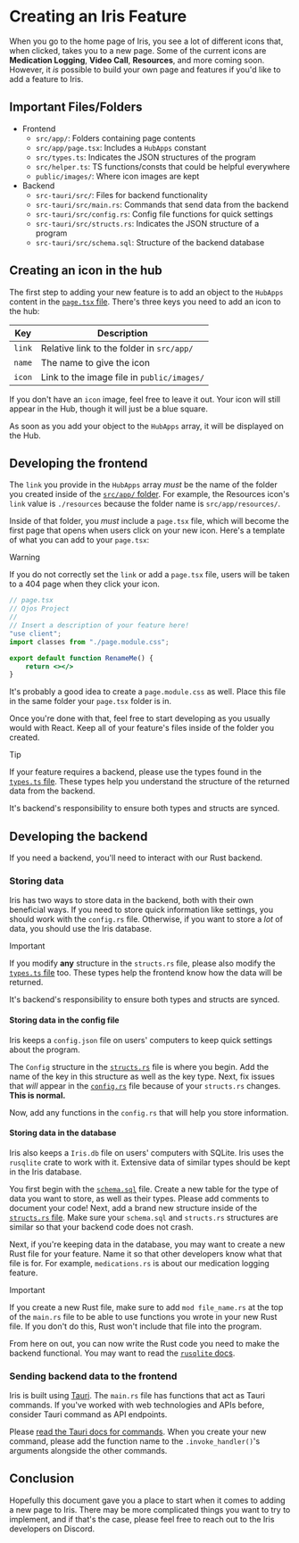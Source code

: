 # Creating an Iris Feature

When you go to the home page of Iris, you see a lot of different icons that,
when clicked, takes you to a new page. Some of the current icons are
**Medication Logging**, **Video Call**, **Resources**, and more coming soon.
However, it *is* possible to build your own page and features if you'd like to
add a feature to Iris.

## Important Files/Folders

- Frontend
  - `src/app/`: Folders containing page contents
  - `src/app/page.tsx`: Includes a `HubApps` constant
  - `src/types.ts`: Indicates the JSON structures of the program
  - `src/helper.ts`: TS functions/consts that could be helpful everywhere
  - `public/images/`: Where icon images are kept
- Backend
  - `src-tauri/src/`: Files for backend functionality
  - `src-tauri/src/main.rs`: Commands that send data from the backend
  - `src-tauri/src/config.rs`: Config file functions for quick settings
  - `src-tauri/src/structs.rs`: Indicates the JSON structure of a program
  - `src-tauri/src/schema.sql`: Structure of the backend database

## Creating an icon in the hub

The first step to adding your new feature is to add an object to the `HubApps`
content in the [`page.tsx` file](../src/app/page.tsx). There's three keys you
need to add an icon to the hub:

| Key    | Description                                |
| ------ | ------------------------------------------ |
| `link` | Relative link to the folder in `src/app/`  |
| `name` | The name to give the icon                  |
| `icon` | Link to the image file in `public/images/` |

If you don't have an `icon` image, feel free to leave it out. Your icon will
still appear in the Hub, though it will just be a blue square.

As soon as you add your object to the `HubApps` array, it will be displayed on
the Hub.

## Developing the frontend

The `link` you provide in the `HubApps` array *must* be the name of the folder
you created inside of the [`src/app/` folder](../src/app/). For example, the
Resources icon's `link` value is `./resources` because the folder name is
`src/app/resources/`.

Inside of that folder, you *must* include a `page.tsx` file, which will become
the first page that opens when users click on your new icon. Here's a template
of what you can add to your `page.tsx`:

> [!WARNING]
> If you do not correctly set the `link` or add a `page.tsx` file, users will
> be taken to a 404 page when they click your icon.

```jsx
// page.tsx
// Ojos Project
//
// Insert a description of your feature here!
"use client";
import classes from "./page.module.css";

export default function RenameMe() {
    return <></>
}
```

It's probably a good idea to create a `page.module.css` as well. Place this
file in the same folder your `page.tsx` folder is in.

Once you're done with that, feel free to start developing as you usually would
with React. Keep all of your feature's files inside of the folder you created.

> [!TIP]
> If your feature requires a backend, please use the types found in the
> [`types.ts` file](../src/types.ts). These types help you understand the
> structure of the returned data from the backend.
>
> It's backend's responsibility to ensure both types and structs are synced.

## Developing the backend

If you need a backend, you'll need to interact with our Rust backend.

### Storing data

Iris has two ways to store data in the backend, both with their own beneficial
ways. If you need to store quick information like settings, you should work with
the `config.rs` file. Otherwise, if you want to
store a *lot* of data, you should use the Iris database.

> [!IMPORTANT]
> If you modify **any** structure in the `structs.rs` file, please also modify
> the [`types.ts` file](../src/types.ts) too. These types help the frontend know
> how the data will be returned.
>
> It's backend's responsibility to ensure both types and structs are synced.

#### Storing data in the config file

Iris keeps a `config.json` file on users' computers to keep quick settings about
the program.

The `Config` structure in the [`structs.rs`](../src-tauri/src/structs.rs) file
is where you begin. Add the name of the key in this structure as well as the key
type. Next, fix issues that *will* appear in the
[`config.rs`](../src-tauri/src/config.rs) file because of your `structs.rs`
changes. **This is normal.**

Now, add any functions in the `config.rs` that will help you store information.

#### Storing data in the database

Iris also keeps a `Iris.db` file on users' computers with SQLite. Iris uses
the `rusqlite` crate to work with it. Extensive data of similar types should
be kept in the Iris database.

You first begin with the [`schema.sql`](../src-tauri/src/schema.sql) file.
Create a new table for the type of data you want to store, as well as their
types. Please add comments to document your code! Next, add a brand new
structure inside of the [`structs.rs` file](../src-tauri/src/structs.rs).
Make sure your `schema.sql` and `structs.rs` structures are similar so that
your backend code does not crash.

Next, if you're keeping data in the database, you may want to create a new Rust
file for your feature. Name it so that other developers know what that file is
for. For example, `medications.rs` is about our medication logging feature.

> [!IMPORTANT]
> If you create a new Rust file, make sure to add `mod file_name.rs` at the
> top of the `main.rs` file to be able to use functions you wrote in your new
> Rust file. If you don't do this, Rust won't include that file into the
> program.

From here on out, you can now write the Rust code you need to make the backend
functional. You may want to read the
[`rusqlite` docs](https://docs.rs/rusqlite/latest/rusqlite/).

### Sending backend data to the frontend

Iris is built using [Tauri](https://tauri.app/). The `main.rs` file has
functions that act as Tauri commands. If you've worked with web technologies and
APIs before, consider Tauri command as API endpoints.

Please
[read the Tauri docs for commands](https://tauri.app/develop/calling-rust/).
When you create your new command, please add the function name to the
`.invoke_handler()`'s arguments alongside the other commands.

## Conclusion

Hopefully this document gave you a place to start when it comes to adding a new
page to Iris. There may be more complicated things you want to try to implement,
and if that's the case, please feel free to reach out to the Iris developers
on Discord.
